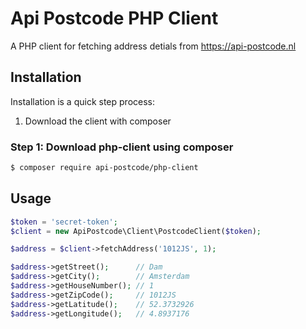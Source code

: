 Api Postcode PHP Client
=======================

A PHP client for fetching address detials from https://api-postcode.nl

Installation
------------
Installation is a quick step process:

1. Download the client with composer

### Step 1: Download php-client using composer

``` bash
$ composer require api-postcode/php-client
```


Usage
-----
``` php
$token = 'secret-token';
$client = new ApiPostcode\Client\PostcodeClient($token);

$address = $client->fetchAddress('1012JS', 1);

$address->getStreet();      // Dam
$address->getCity();        // Amsterdam
$address->getHouseNumber(); // 1
$address->getZipCode();     // 1012JS
$address->getLatitude();    // 52.3732926
$address->getLongitude();   // 4.8937176
```
